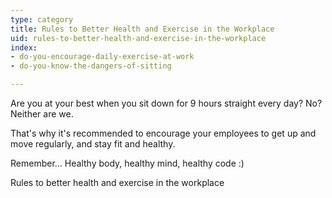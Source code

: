 ```yaml
---
type: category
title: Rules to Better Health and Exercise in the Workplace
uid: rules-to-better-health-and-exercise-in-the-workplace
index:
- do-you-encourage-daily-exercise-at-work
- do-you-know-the-dangers-of-sitting

---
```

<p>Are you at your best when you sit down for 9 hours straight every day? No? Neither are we.</p><p>That's why it's recommended to encourage your employees to get up and move regularly, and stay fit and healthy.</p><p>Remember... Healthy body, healthy mind, healthy code &#58;)​​</p>
Rules to better health and exercise in the workplace

